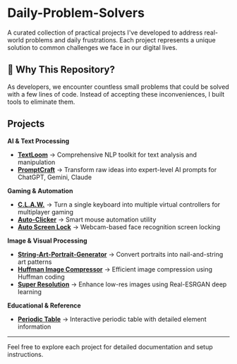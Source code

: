 # Daily-Problem-Solvers

A curated collection of practical projects I've developed to address real-world problems and daily frustrations. Each project represents a unique solution to common challenges we face in our digital lives.

## 🎯 **Why This Repository?**

As developers, we encounter countless small problems that could be solved with a few lines of code. Instead of accepting these inconveniences, I built tools to eliminate them.

## Projects

**AI & Text Processing**
* **[TextLoom](https://github.com/VipranshOjha/TextLoom)** → Comprehensive NLP toolkit for text analysis and manipulation
* **[PromptCraft](https://github.com/VipranshOjha/PromptCraft)** → Transform raw ideas into expert-level AI prompts for ChatGPT, Gemini, Claude

**Gaming & Automation**  
* **[C.L.A.W.](https://github.com/VipranshOjha/C.L.A.W.)** → Turn a single keyboard into multiple virtual controllers for multiplayer gaming
* **[Auto-Clicker](https://github.com/VipranshOjha/Daily-Problem-Solvers/tree/main/Auto-Clicker)** → Smart mouse automation utility
* **[Auto Screen Lock](https://github.com/VipranshOjha/Daily-Problem-Solvers/tree/main/Auto-Screen-Lock)** → Webcam-based face recognition screen locking

**Image & Visual Processing**
* **[String-Art-Portrait-Generator](https://github.com/VipranshOjha/String-Art-Portrait-Generator)** → Convert portraits into nail-and-string art patterns
* **[Huffman Image Compressor](https://github.com/VipranshOjha/Daily-Problem-Solvers/tree/main/Huffman-Image-Compressor)** → Efficient image compression using Huffman coding
* **[Super Resolution](https://github.com/VipranshOjha/Daily-Problem-Solvers/tree/main/Super-Resolution)** → Enhance low-res images using Real-ESRGAN deep learning

**Educational & Reference**
* **[Periodic Table](https://github.com/VipranshOjha/Periodic-Table)** → Interactive periodic table with detailed element information

---

Feel free to explore each project for detailed documentation and setup instructions.
